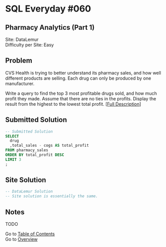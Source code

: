 # SQL Everyday \#060

## Pharmacy Analytics (Part 1)

Site: DataLemur\
Difficulty per Site: Easy

## Problem

CVS Health is trying to better understand its pharmacy sales, and how well different products are selling. Each drug can only be produced by one manufacturer.

Write a query to find the top 3 most profitable drugs sold, and how much profit they made. Assume that there are no ties in the profits. Display the result from the highest to the lowest total profit. [[Full Description](https://datalemur.com/questions/top-profitable-drugs)]

## Submitted Solution

```sql
-- Submitted Solution
SELECT
  drug
  ,total_sales - cogs AS total_profit
FROM pharmacy_sales
ORDER BY total_profit DESC
LIMIT 3
;
```

## Site Solution

```sql
-- DataLemur Solution 
-- Site solution is essentially the same.
```

## Notes

TODO

Go to [Table of Contents](/README.md#contents)\
Go to [Overview](/README.md)
